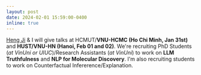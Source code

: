 ```yaml
---
layout: post
date: 2024-02-01 15:59:00-0400
inline: true
---
```


[Heng Ji](https://blender.cs.illinois.edu/hengji.html) & I will give talks at HCMUT/**VNU-HCMC (Ho Chi Minh, Jan 31st)** and **HUST/VNU-HN (Hanoi, Feb 01 and 02)**. We're recruiting PhD Students (*at VinUni or UIUC*)/Research Assistants (*at VinUni*) to work on **LLM Truthfulness** and **NLP for Molecular Discovery**. I'm also recruiting students to work on Counterfactual Infererence/Explanation.
